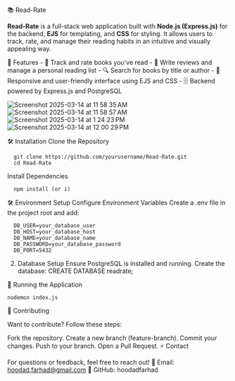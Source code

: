 📚 Read-Rate

**Read-Rate** is a full-stack web application built with **Node.js (Express.js)** for the backend, **EJS** for templating, and **CSS** for styling. 
It allows users to track, rate, and manage their reading habits in an intuitive and visually appealing way.

🚀 Features
    - 📖 Track and rate books you've read
    - 📝 Write reviews and manage a personal reading list
    - 🔍 Search for books by title or author
    - 🎨 Responsive and user-friendly interface using EJS and CSS
    - 🗄️ Backend powered by Express.js and PostgreSQL

![Screenshot 2025-03-14 at 11 58 35 AM](https://github.com/user-attachments/assets/ac9dcaf4-82c7-469b-a6f1-5bc82df5ce19)
![Screenshot 2025-03-14 at 11 58 57 AM](https://github.com/user-attachments/assets/0166552c-9dcc-4f5e-b5b2-a9b3e3447a5a)
![Screenshot 2025-03-14 at 1 24 23 PM](https://github.com/user-attachments/assets/e5c0968e-c7e2-4e49-a342-215a984e9b95)
![Screenshot 2025-03-14 at 12 00 29 PM](https://github.com/user-attachments/assets/33e92608-698f-41a6-9edb-137a0119070e)

    

🛠️ Installation
Clone the Repository

      git clone https://github.com/yourusername/Read-Rate.git
      cd Read-Rate

Install Dependencies

      npm install (or i)

🛠️ Environment Setup
Configure Environment Variables
Create a .env file in the project root and add:

      DB_USER=your_database_user
      DB_HOST=your_database_host
      DB_NAME=your_database_name
      DB_PASSWORD=your_database_password
      DB_PORT=5432

2. Database Setup
Ensure PostgreSQL is installed and running. Create the database:
    CREATE DATABASE readrate;


🚀 Running the Application

    nodemon index.js



🤝 Contributing

Want to contribute? Follow these steps:

Fork the repository.
Create a new branch (feature-branch).
Commit your changes.
Push to your branch.
Open a Pull Request.
⚡ Contact

For questions or feedback, feel free to reach out!
📧 Email: hoodad.farhad@gmail.com
🔗 GitHub: hoodadfarhad


